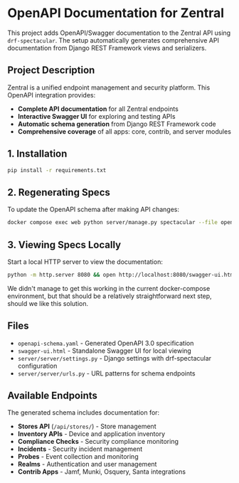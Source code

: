 # OpenAPI Documentation for Zentral

This project adds OpenAPI/Swagger documentation to the Zentral API using `drf-spectacular`. The setup automatically generates comprehensive API documentation from Django REST Framework views and serializers.

## Project Description

Zentral is a unified endpoint management and security platform. This OpenAPI integration provides:

- **Complete API documentation** for all Zentral endpoints
- **Interactive Swagger UI** for exploring and testing APIs
- **Automatic schema generation** from Django REST Framework code
- **Comprehensive coverage** of all apps: core, contrib, and server modules

## 1. Installation

```bash
pip install -r requirements.txt
```

## 2. Regenerating Specs

To update the OpenAPI schema after making API changes:

```bash
docker compose exec web python server/manage.py spectacular --file openapi-schema.yaml
```

## 3. Viewing Specs Locally

Start a local HTTP server to view the documentation:

```bash
python -m http.server 8080 && open http://localhost:8080/swagger-ui.html
```

We didn't manage to get this working in the current docker-compose environment, but that should be
a relatively straightforward next step, should we like this solution.

## Files

- `openapi-schema.yaml` - Generated OpenAPI 3.0 specification
- `swagger-ui.html` - Standalone Swagger UI for local viewing
- `server/server/settings.py` - Django settings with drf-spectacular configuration
- `server/server/urls.py` - URL patterns for schema endpoints

## Available Endpoints

The generated schema includes documentation for:

- **Stores API** (`/api/stores/`) - Store management
- **Inventory APIs** - Device and application inventory
- **Compliance Checks** - Security compliance monitoring
- **Incidents** - Security incident management
- **Probes** - Event collection and monitoring
- **Realms** - Authentication and user management
- **Contrib Apps** - Jamf, Munki, Osquery, Santa integrations
